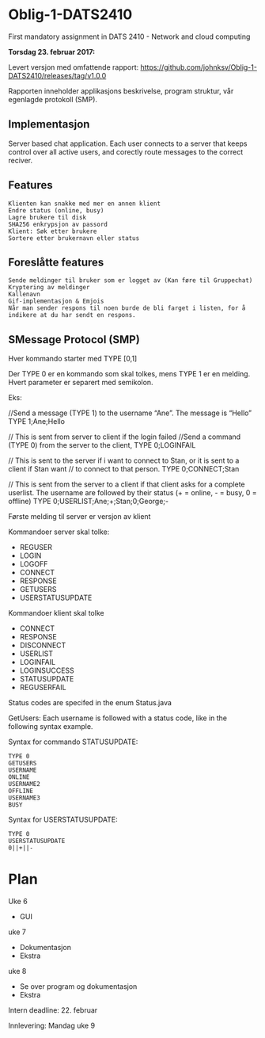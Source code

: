 # Oblig-1-DATS2410
First mandatory assignment in DATS 2410 - Network and cloud computing


**Torsdag 23. februar 2017:**

Levert versjon med omfattende rapport: 
https://github.com/johnksv/Oblig-1-DATS2410/releases/tag/v1.0.0

Rapporten inneholder applikasjons beskrivelse, program struktur, vår egenlagde protokoll (SMP).



## Implementasjon
Server based chat application. Each user connects to a server that keeps control over all active users, and corectly route messages to the correct reciver.

## Features
	Klienten kan snakke med mer en annen klient
	Endre status (online, busy)
	Lagre brukere til disk
	SHA256 enkrypsjon av passord
	Klient: Søk etter brukere
	Sortere etter brukernavn eller status
	

## Foreslåtte features
	Sende meldinger til bruker som er logget av (Kan føre til Gruppechat)
	Kryptering av meldinger
	Kallenavn
	Gif-implementasjon & Emjois
	Når man sender respons til noen burde de bli farget i listen, for å indikere at du har sendt en respons.
	
## SMessage Protocol (SMP)
Hver kommando starter med TYPE [0,1]

Der TYPE 0 er en kommando som skal tolkes, mens TYPE 1 er en melding.
Hvert parameter er separert med semikolon.

Eks:
	
//Send a message (TYPE 1) to the username “Ane”. The message is “Hello”
TYPE 1;Ane;Hello


// This is sent from server to client if the login failed
//Send a command (TYPE 0) from the server to the client,
TYPE 0;LOGINFAIL

// This is sent to the server if i want to connect to Stan, or it is sent to a client if Stan want 
// to connect to that person. 
TYPE 0;CONNECT;Stan

// This is sent from the server to a client if that client asks for a complete userlist. The username are followed by their status (+ = online, - = busy, 0 = offline)
TYPE 0;USERLIST;Ane;+;Stan;0;George;-

Første melding til server er versjon av klient

Kommandoer server skal tolke:
- REGUSER
- LOGIN
- LOGOFF
- CONNECT
- RESPONSE
- GETUSERS
- USERSTATUSUPDATE

Kommandoer klient skal tolke
- CONNECT
- RESPONSE
- DISCONNECT
- USERLIST
- LOGINFAIL
- LOGINSUCCESS
- STATUSUPDATE
- REGUSERFAIL


Status codes are specifed in the enum Status.java

GetUsers: Each username is followed with a status code, like in the following syntax example.

Syntax for commando STATUSUPDATE:

	TYPE 0
	GETUSERS
	USERNAME
	ONLINE
	USERNAME2
	OFFLINE
	USERNAME3
	BUSY

Syntax for USERSTATUSUPDATE:

	TYPE 0
	USERSTATUSUPDATE
	0||+||-

# Plan
Uke 6
- GUI
	
uke 7
- Dokumentasjon
- Ekstra
	
uke 8
- Se over program og dokumentasjon
- Ekstra

Intern deadline: 22. februar

Innlevering: Mandag uke 9
